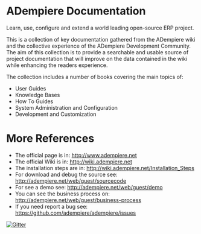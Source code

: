 # ADempiere Documentation

Learn, use, configure and extend a world leading open-source ERP project.

This is a collection of key documentation gathered from the ADempiere wiki and the collective experience of the ADempiere Development Community.  The aim of this collection is to provide a searchable and usable source of project documentation that will improve on the data contained in the wiki while enhancing the readers experience.

The collection includes a number of books covering the main topics of:

* User Guides
* Knowledge Bases
* How To Guides
* System Administration and Configuration
* Development and Customization

# More References
- The official page is in: http://www.adempiere.net
- The official Wiki is in: http://wiki.adempiere.net
- The installation steps are in: http://wiki.adempiere.net/Installation_Steps
- For download and debug the source see: http://adempiere.net/web/guest/sourcecode
- For see a demo see: http://adempiere.net/web/guest/demo
- You can see the business process on: http://adempiere.net/web/guest/business-process
- If you need report a bug see: https://github.com/adempiere/adempiere/issues

[![Gitter](https://badges.gitter.im/Join%20Chat.svg)](https://gitter.im/adempiere/adempiere?utm_source=badge&utm_medium=badge&utm_campaign=pr-badge&utm_content=badge)

